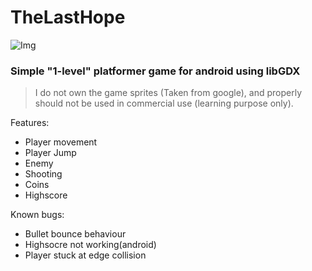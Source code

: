 # TheLastHope

![Img](https://libgdx.badlogicgames.com/img/logo.png)

### Simple "1-level" platformer game for android using libGDX

 > I do not own the game sprites (Taken from google), and properly should not be used in commercial use (learning purpose only).
 
Features:

* Player movement
* Player Jump
* Enemy
* Shooting
* Coins
* Highscore


Known bugs:

* Bullet bounce behaviour
* Highsocre not working(android)
* Player stuck at edge collision 